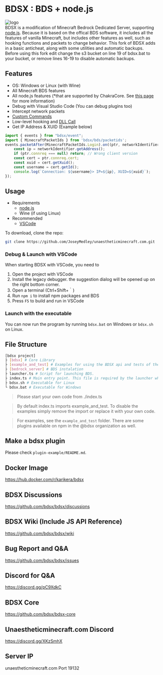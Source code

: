 # BDSX : BDS + node.js
![logo](bdsx/icon/icon.png)  
BDSX is a modification of Minecraft Bedrock Dedicated Server, supporting [node.js](https://nodejs.org/). Because it is based on the offical BDS software, it includes all the features of vanilla Minecraft, but includes other features as well, such as hooking functions and packets to change behavior. 
This fork of BDSX adds in a basic anticheat, along with some utilities and automatic backups. Before using this fork edit change the s3 bucket on line 19 of bdsx.bat to your bucket, or remove lines 16-19 to disable automatic backups.


## Features

* OS: Windows or Linux (with Wine)
* All Minecraft BDS features
* All node.js features (*that are supported by ChakraCore. See [this page](https://github.com/bdsx/bdsx/wiki/Available-NPM-Modules) for more information)
* Debug with Visual Studio Code (You can debug plugins too)
* Intercept network packets
* [Custom Commands](https://github.com/bdsx/bdsx/wiki/Custom-Commands)
* Low-level hooking and [DLL Call](https://github.com/bdsx/bdsx/wiki/Call-DLL-Directly)
* Get IP Address & XUID (Example below)

```ts
import { events } from "bdsx/event";
import { MinecraftPacketIds } from 'bdsx/bds/packetids';
events.packetAfter(MinecraftPacketIds.Login).on((ptr, networkIdentifier, packetId)=>{
    const ip = networkIdentifier.getAddress();
    if (ptr.connreq === null) return; // Wrong client version
    const cert = ptr.connreq.cert;
    const xuid = cert.getXuid();
    const username = cert.getId();
    console.log(`Connection: ${username}> IP=${ip}, XUID=${xuid}`);
});
```

## Usage
* Requirements
    * [node.js](https://nodejs.org/)
    * Wine (if using Linux)
* Recommended  
    * [VSCode](https://code.visualstudio.com/)

To download, clone the repo:
```bash
git clone https://github.com/JoseyMedley/unaestheticminecraft.com.git
```

### Debug & Launch with VSCode
When starting BDSX with VSCode, you need to
1. Open the project with VSCode
2. Install the legacy debugger. the suggestion dialog will be opened up on the right bottom corner.
3. Open a terminal (Ctrl+Shift+｀)
4. Run `npm i` to install npm packages and BDS
5. Press `F5` to build and run in VSCode

### Launch with the executable
You can now run the program by running `bdsx.bat` on Windows or `bdsx.sh` on Linux.

## File Structure
```sh
[bdsx project]
├ [bdsx] # Core Library
├ [example_and_test] # Examples for using the BDSX api and tests of the BDSX api
├ [bedrock_server] # BDS instalation
├ launcher.ts # Script for launching BDS.
├ index.ts # Main entry point. This file is required by the launcher when BDS is fully started.
├ bdsx.sh # Executable for Linux
└ bdsx.bat # Executable for Windows 
```
> Please start your own code from ./index.ts

> By default index.ts imports example_and_test. To disable the examples simply remove the import or replace it with your own code.

> For examples, see the `example_and_test` folder. There are some plugins available on npm in the @bdsx organization as well.  

## Make a bdsx plugin
Please check `plugin-example/README.md`.

## Docker Image
https://hub.docker.com/r/karikera/bdsx

## BDSX Discussions
https://github.com/bdsx/bdsx/discussions

## BDSX Wiki (Include JS API Reference)
https://github.com/bdsx/bdsx/wiki

## Bug Report and Q&A
https://github.com/bdsx/bdsx/issues

## Discord for Q&A
https://discord.gg/pC9XdkC

## BDSX Core
https://github.com/bdsx/bdsx-core

## Unaestheticminecraft.com Discord
https://discord.gg/XKzSmhX

## Server IP
unaestheticminecraft.com Port 19132
